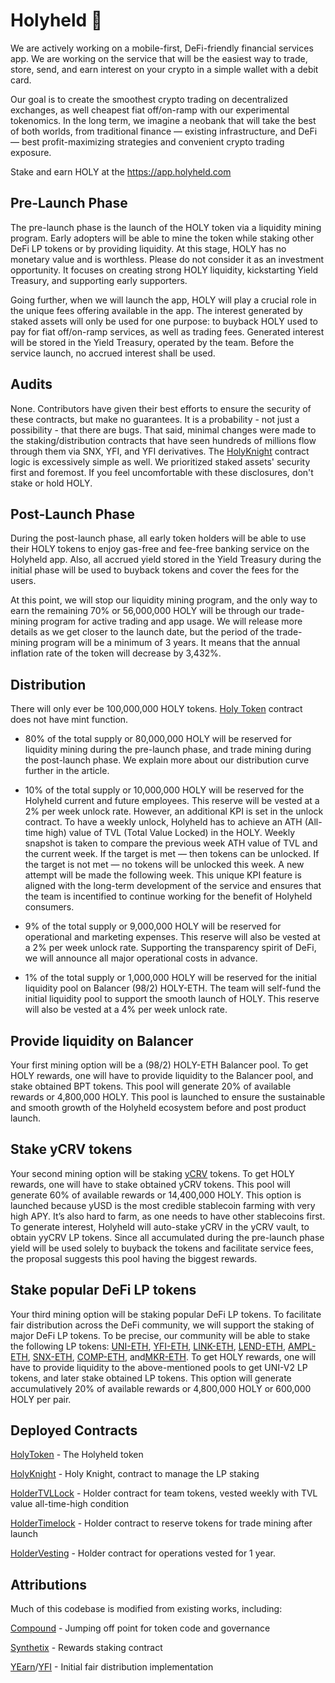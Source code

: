 # Holyheld 🙏

We are actively working on a mobile-first, DeFi-friendly financial services app. We are working on the service that will be the easiest way to trade, store, send, and earn interest on your crypto in a simple wallet with a debit card.

Our goal is to create the smoothest crypto trading on decentralized exchanges, as well cheapest fiat off/on-ramp with our experimental tokenomics. In the long term, we imagine a neobank that will take the best of both worlds, from traditional finance — existing infrastructure, and DeFi — best profit-maximizing strategies and convenient crypto trading exposure.

Stake and earn HOLY at the https://app.holyheld.com

## Pre-Launch Phase

The pre-launch phase is the launch of the HOLY token via a liquidity mining program. Early adopters will be able to mine the token while staking other DeFi LP tokens or by providing liquidity. At this stage, HOLY has no monetary value and is worthless. Please do not consider it as an investment opportunity. It focuses on creating strong HOLY liquidity, kickstarting Yield Treasury, and supporting early supporters.

Going further, when we will launch the app, HOLY will play a crucial role in the unique fees offering available in the app. The interest generated by staked assets will only be used for one purpose: to buyback HOLY used to pay for fiat off/on-ramp services, as well as trading fees. Generated interest will be stored in the Yield Treasury, operated by the team. Before the service launch, no accrued interest shall be used.

## Audits

None. Contributors have given their best efforts to ensure the security of these contracts, but make no guarantees. It is a probability - not just a possibility - that there are bugs. That said, minimal changes were made to the staking/distribution contracts that have seen hundreds of millions flow through them via SNX, YFI, and YFI derivatives. The [HolyKnight](https://github.com/Holyheld/holy-contracts/blob/master/contracts/HolyKnight.sol) contract logic is excessively simple as well. We prioritized staked assets' security first and foremost. If you feel uncomfortable with these disclosures, don't stake or hold HOLY.

## Post-Launch Phase

During the post-launch phase, all early token holders will be able to use their HOLY tokens to enjoy gas-free and fee-free banking service on the Holyheld app. Also, all accrued yield stored in the Yield Treasury during the initial phase will be used to buyback tokens and cover the fees for the users.

At this point, we will stop our liquidity mining program, and the only way to earn the remaining 70% or 56,000,000 HOLY will be through our trade-mining program for active trading and app usage. We will release more details as we get closer to the launch date, but the period of the trade-mining program will be a minimum of 3 years. It means that the annual inflation rate of the token will decrease by 3,432%.

## Distribution

There will only ever be 100,000,000 HOLY tokens. [Holy Token](https://github.com/Holyheld/holy-contracts/blob/master/contracts/HolyToken.sol) contract does not have mint function.

- 80% of the total supply or 80,000,000 HOLY will be reserved for liquidity mining during the pre-launch phase, and trade mining during the post-launch phase. We explain more about our distribution curve further in the article.

- 10% of the total supply or 10,000,000 HOLY will be reserved for the Holyheld current and future employees. This reserve will be vested at a 2% per week unlock rate. However, an additional KPI is set in the unlock contract. To have a weekly unlock, Holyheld has to achieve an ATH (All-time high) value of TVL (Total Value Locked) in the HOLY. Weekly snapshot is taken to compare the previous week ATH value of TVL and the current week. If the target is met — then tokens can be unlocked. If the target is not met — no tokens will be unlocked this week. A new attempt will be made the following week. This unique KPI feature is aligned with the long-term development of the service and ensures that the team is incentified to continue working for the benefit of Holyheld consumers.

- 9% of the total supply or 9,000,000 HOLY will be reserved for operational and marketing expenses. This reserve will also be vested at a 2% per week unlock rate. Supporting the transparency spirit of DeFi, we will announce all major operational costs in advance.

- 1% of the total supply or 1,000,000 HOLY will be reserved for the initial liquidity pool on Balancer (98/2) HOLY-ETH. The team will self-fund the initial liquidity pool to support the smooth launch of HOLY. This reserve will also be vested at a 4% per week unlock rate.

## Provide liquidity on Balancer

Your first mining option will be a (98/2) HOLY-ETH Balancer pool. To get HOLY rewards, one will have to provide liquidity to the Balancer pool, and stake obtained BPT tokens. This pool will generate 20% of available rewards or 4,800,000 HOLY. This pool is launched to ensure the sustainable and smooth growth of the Holyheld ecosystem before and post product launch.

## Stake yCRV tokens

Your second mining option will be staking [yCRV](https://uniswap.info/token/0xdf5e0e81dff6faf3a7e52ba697820c5e32d806a8) tokens. To get HOLY rewards, one will have to stake obtained yCRV tokens. This pool will generate 60% of available rewards or 14,400,000 HOLY. This option is launched because yUSD is the most credible stablecoin farming with very high APY. It’s also hard to farm, as one needs to have other stablecoins first. To generate interest, Holyheld will auto-stake yCRV  in the yCRV vault, to obtain yyCRV LP tokens. Since all accumulated during the pre-launch phase yield will be used solely to buyback the tokens and facilitate service fees, the proposal suggests this pool having the biggest rewards.

## Stake popular DeFi LP tokens

Your third mining option will be staking popular DeFi LP tokens. To facilitate fair distribution across the DeFi community, we will support the staking of major DeFi LP tokens. To be precise, our community will be able to stake the following LP tokens: [UNI-ETH](https://uniswap.info/pair/0xd3d2e2692501a5c9ca623199d38826e513033a17), [YFI-ETH](https://uniswap.info/pair/0x2fdbadf3c4d5a8666bc06645b8358ab803996e28), [LINK-ETH](https://uniswap.info/pair/0xa2107fa5b38d9bbd2c461d6edf11b11a50f6b974), [LEND-ETH](https://uniswap.info/pair/0xab3f9bf1d81ddb224a2014e98b238638824bcf20), [AMPL-ETH](https://uniswap.info/pair/0xc5be99a02c6857f9eac67bbce58df5572498f40c), [SNX-ETH](https://uniswap.info/pair/0x43ae24960e5534731fc831386c07755a2dc33d47), [COMP-ETH](https://uniswap.info/pair/0xcffdded873554f362ac02f8fb1f02e5ada10516f), and[MKR-ETH](https://uniswap.info/pair/0xc2adda861f89bbb333c90c492cb837741916a225). To get HOLY rewards, one will have to provide liquidity to the above-mentioned pools to get UNI-V2 LP tokens, and later stake obtained LP tokens. This option will generate accumulatively 20% of available rewards or 4,800,000 HOLY or 600,000 HOLY per pair.

## Deployed Contracts

[HolyToken](https://etherscan.io/address/0xa59b009cd174710d9c79b5b1fe38d7347717cf4e) - The Holyheld token

[HolyKnight](https://etherscan.io/address/0xd37dcef51fdb6545c2f5187484ea3bca4ac64875) - Holy Knight, contract to manage the LP staking

[HolderTVLLock](https://etherscan.io/address/0x6e0a6448056a59a8fbd1e527f63ae85b33b059ef) - Holder contract for team tokens, vested weekly with TVL value all-time-high condition

[HolderTimelock](https://etherscan.io/address/0x044324535936ede7d3971f21a393841f7a00cadb) - Holder contract to reserve tokens for trade mining after launch

[HolderVesting](https://etherscan.io/address/0xb58d25db06b84118843c0ab79b6ff51571d443c6) - Holder contract for operations vested for 1 year.

## Attributions

Much of this codebase is modified from existing works, including:

[Compound](https://compound.finance) - Jumping off point for token code and governance

[Synthetix](https://synthetix.io) - Rewards staking contract

[YEarn](https://yearn.finance)/[YFI](https://ygov.finance) - Initial fair distribution implementation
